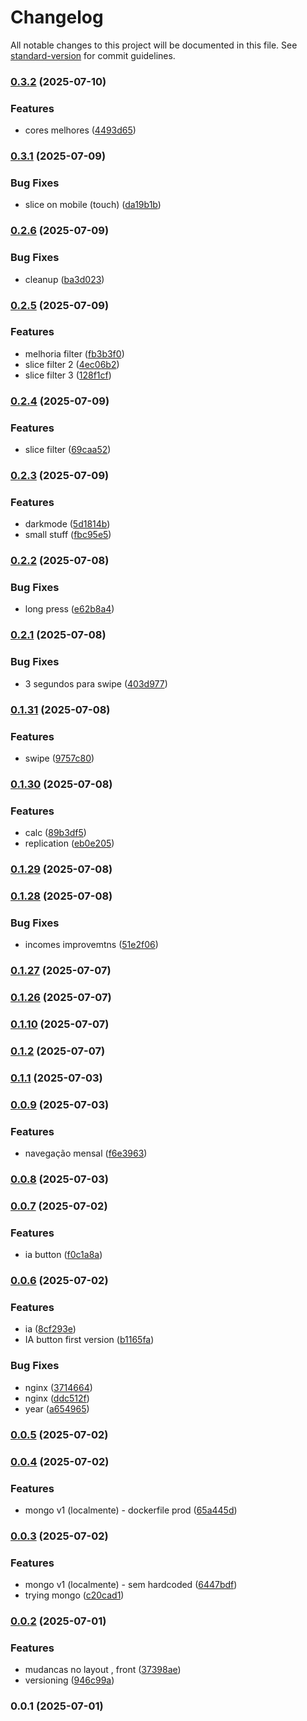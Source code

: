 # Changelog

All notable changes to this project will be documented in this file. See [standard-version](https://github.com/conventional-changelog/standard-version) for commit guidelines.

### [0.3.2](https://github.com/ErgonBerry/contas/compare/v0.3.1...v0.3.2) (2025-07-10)


### Features

* cores melhores ([4493d65](https://github.com/ErgonBerry/contas/commit/4493d65420fa4ceb063f0d9cdaa935713cc1b167))

### [0.3.1](https://github.com/ErgonBerry/contas/compare/v0.2.6...v0.3.1) (2025-07-09)


### Bug Fixes

* slice on mobile (touch) ([da19b1b](https://github.com/ErgonBerry/contas/commit/da19b1b1a59832cdd2e18ecfcef206e34f27c5b7))

### [0.2.6](https://github.com/ErgonBerry/contas/compare/v0.2.5...v0.2.6) (2025-07-09)


### Bug Fixes

* cleanup ([ba3d023](https://github.com/ErgonBerry/contas/commit/ba3d023d2f5255164b2a9f5dbf2d34ea8a04ec82))

### [0.2.5](https://github.com/ErgonBerry/contas/compare/v0.2.4...v0.2.5) (2025-07-09)


### Features

* melhoria filter ([fb3b3f0](https://github.com/ErgonBerry/contas/commit/fb3b3f0a225d79d10e456b37c2e0107b86313feb))
* slice filter 2 ([4ec06b2](https://github.com/ErgonBerry/contas/commit/4ec06b24bc3697a79e897b822945105fc3c13b00))
* slice filter 3 ([128f1cf](https://github.com/ErgonBerry/contas/commit/128f1cf227cac00cb8af9aa48fbe01f31b8b3e9e))

### [0.2.4](https://github.com/ErgonBerry/contas/compare/v0.2.3...v0.2.4) (2025-07-09)


### Features

* slice filter ([69caa52](https://github.com/ErgonBerry/contas/commit/69caa52e5648efa9230f4cb6b0893ab775fe3b64))

### [0.2.3](https://github.com/ErgonBerry/contas/compare/v0.2.2...v0.2.3) (2025-07-09)


### Features

* darkmode ([5d1814b](https://github.com/ErgonBerry/contas/commit/5d1814bc24014a3d8339d1881ecdbe5c8ce1d605))
* small stuff ([fbc95e5](https://github.com/ErgonBerry/contas/commit/fbc95e5f821db08137380c2dfec9fac7ba3a733d))

### [0.2.2](https://github.com/ErgonBerry/contas/compare/v0.2.1...v0.2.2) (2025-07-08)


### Bug Fixes

* long press ([e62b8a4](https://github.com/ErgonBerry/contas/commit/e62b8a4a0851949d77632d131a6ffccb9c07e142))

### [0.2.1](https://github.com/ErgonBerry/contas/compare/v0.1.31...v0.2.1) (2025-07-08)


### Bug Fixes

* 3 segundos para swipe ([403d977](https://github.com/ErgonBerry/contas/commit/403d977080baa8dcb650cf6f817aadb1d19fb79a))

### [0.1.31](https://github.com/ErgonBerry/contas/compare/v0.1.30...v0.1.31) (2025-07-08)


### Features

* swipe ([9757c80](https://github.com/ErgonBerry/contas/commit/9757c8029fac9d893dfda6a34136da72ab772c37))

### [0.1.30](https://github.com/ErgonBerry/contas/compare/v0.1.29...v0.1.30) (2025-07-08)


### Features

* calc ([89b3df5](https://github.com/ErgonBerry/contas/commit/89b3df5de19af05ee0e5d95351fe59ed2cc3b955))
* replication ([eb0e205](https://github.com/ErgonBerry/contas/commit/eb0e205f0f223ce69788bcfa2d7f16b0a26caa65))

### [0.1.29](https://github.com/ErgonBerry/contas/compare/v0.1.28...v0.1.29) (2025-07-08)

### [0.1.28](https://github.com/ErgonBerry/contas/compare/v0.1.27...v0.1.28) (2025-07-08)


### Bug Fixes

* incomes improvemtns ([51e2f06](https://github.com/ErgonBerry/contas/commit/51e2f0626afff453cbb6850eaf4f4b4644a9699b))

### [0.1.27](https://github.com/ErgonBerry/contas/compare/v0.1.26...v0.1.27) (2025-07-07)

### [0.1.26](https://github.com/ErgonBerry/contas/compare/v0.1.2...v0.1.26) (2025-07-07)

### [0.1.10](https://github.com/ErgonBerry/contas/compare/v0.1.2...v0.1.10) (2025-07-07)

### [0.1.2](https://github.com/ErgonBerry/contas/compare/v0.1.1...v0.1.2) (2025-07-07)

### [0.1.1](https://github.com/ErgonBerry/contas/compare/v0.1.0...v0.1.1) (2025-07-03)

### [0.0.9](https://github.com/ErgonBerry/contas/compare/v0.0.8...v0.0.9) (2025-07-03)


### Features

* navegação mensal ([f6e3963](https://github.com/ErgonBerry/contas/commit/f6e3963ba5646c00354170bc14ffdb9626e47b93))

### [0.0.8](https://github.com/ErgonBerry/contas/compare/v0.0.7...v0.0.8) (2025-07-03)

### [0.0.7](https://github.com/ErgonBerry/contas/compare/v0.0.6...v0.0.7) (2025-07-02)


### Features

* ia button ([f0c1a8a](https://github.com/ErgonBerry/contas/commit/f0c1a8aa063e134c6c6cf25b2413ff4f0b0920bb))

### [0.0.6](https://github.com/ErgonBerry/contas/compare/v0.0.5...v0.0.6) (2025-07-02)


### Features

* ia ([8cf293e](https://github.com/ErgonBerry/contas/commit/8cf293e5fd17d4b3fdbaa358f0ef47904684edaf))
* IA button first version ([b1165fa](https://github.com/ErgonBerry/contas/commit/b1165faf009955622a884361ec2ae73b2da1d4e2))


### Bug Fixes

* nginx ([3714664](https://github.com/ErgonBerry/contas/commit/3714664ec72a18edeb6ac71ef13775da7363da05))
* nginx ([ddc512f](https://github.com/ErgonBerry/contas/commit/ddc512ffb53b5b13df7167ffad275fcfee0a4f51))
* year ([a654965](https://github.com/ErgonBerry/contas/commit/a6549650c04495e9be15ff38a17a0c8c61bf47ab))

### [0.0.5](https://github.com/ErgonBerry/contas/compare/v0.0.4...v0.0.5) (2025-07-02)

### [0.0.4](https://github.com/ErgonBerry/contas/compare/v0.0.3...v0.0.4) (2025-07-02)


### Features

* mongo v1 (localmente) - dockerfile prod ([65a445d](https://github.com/ErgonBerry/contas/commit/65a445d0f961487fdf513e0237b6f725960298d7))

### [0.0.3](https://github.com/ErgonBerry/contas/compare/v0.0.2...v0.0.3) (2025-07-02)


### Features

* mongo v1 (localmente) - sem hardcoded ([6447bdf](https://github.com/ErgonBerry/contas/commit/6447bdfd76c9d3f4eaa2f23cee56fe8bfb67b501))
* trying mongo ([c20cad1](https://github.com/ErgonBerry/contas/commit/c20cad10d5fb36e1a22956ba35af99da87333088))

### [0.0.2](https://github.com/ErgonBerry/contas/compare/v0.0.1...v0.0.2) (2025-07-01)


### Features

* mudancas no layout , front ([37398ae](https://github.com/ErgonBerry/contas/commit/37398aee8fc44ecc2474c1b3bbff9f05a8a62bb3))
* versioning ([946c99a](https://github.com/ErgonBerry/contas/commit/946c99aedf787380cce3b621b64e0dc5649009d5))

### 0.0.1 (2025-07-01)
